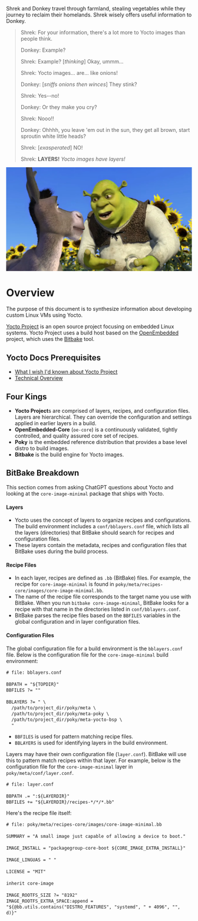 Shrek and Donkey travel through farmland, stealing vegetables while they journey to reclaim their homelands. Shrek wisely offers useful information to Donkey.

> Shrek: For your information, there's a lot more to Yocto images than people think.
>
> Donkey: Example?
>
> Shrek: Example? \[*thinking*\] Okay, ummm...
>
> Shrek: Yocto images... are... like onions!
>
> Donkey: \[*sniffs onions then winces*\] They stink?
>
> Shrek: Yes--no!
>
> Donkey: Or they make you cry?
>
> Shrek: Nooo!!
>
> Donkey: Ohhhh, you leave 'em out in the sun, they get all brown, start sproutin white little heads?
>
> Shrek: \[*exasperated*\] NO!
>
> Shrek: **LAYERS!** *Yocto images have layers!*

![shrek and donkey discuss layers](./img/layers.png "Shrek and Donkey look at an onion, which represents a Yocto image")

# Overview
The purpose of this document is to synthesize information about developing custom Linux VMs using Yocto.

[Yocto Project](https://docs.yoctoproject.org/) is an open source project focusing on embedded Linux systems. Yocto Project uses a build host based on the [OpenEmbedded](https://www.openembedded.org/wiki/Main_Page) project, which uses the [Bitbake](https://docs.yoctoproject.org/bitbake/bitbake-user-manual/bitbake-user-manual-intro.html) tool.


## Yocto Docs Prerequisites
- [What I wish I'd known about Yocto Project](https://docs.yoctoproject.org/what-i-wish-id-known.html)
- [Technical Overview](https://www.yoctoproject.org/development/technical-overview/)

## Four Kings
- **Yocto Project**s are comprised of layers, recipes, and configuration files. Layers are hierarchical. They can override the configuration and settings applied in earlier layers in a build.
- **OpenEmbedded-Core** (`oe-core`) is a continuously validated, tightly controlled, and quality assured core set of recipes.
- **Poky** is the embedded reference distribution that provides a base level distro to build images.
- **Bitbake** is the build engine for Yocto images.

## BitBake Breakdown
This section comes from asking ChatGPT questions about Yocto and looking at the `core-image-minimal` package that ships with Yocto.

#### Layers
- Yocto uses the concept of layers to organize recipes and configurations. The build environment includes a `conf/bblayers.conf` file, which lists all the layers (directories) that BitBake should search for recipes and configuration files.
- These layers contain the metadata, recipes and configuration files that BitBake uses during the build process.

#### Recipe Files
- In each layer, recipes are defined as `.bb` (BitBake) files. For example, the recipe for `core-image-minimal` is found in `poky/meta/recipes-core/images/core-image-minimal.bb`.
- The name of the recipe file corresponds to the target name you use with BitBake. When you run `bitbake core-image-minimal`, BitBake looks for a recipe with that name in the directories listed in `conf/bblayers.conf`.
- BitBake parses the recipe files based on the `BBFILES` variables in the global configuration and in layer configuration files.

#### Configuration Files
The global configuration file for a build environment is the `bblayers.conf` file. Below is the configuration file for the `core-image-minimal` build environment:
```
# file: bblayers.conf

BBPATH = "${TOPDIR}"
BBFILES ?= ""

BBLAYERS ?= " \
  /path/to/project_dir/poky/meta \
  /path/to/project_dir/poky/meta-poky \
  /path/to/project_dir/poky/meta-yocto-bsp \
  "
```
- `BBFILES` is used for pattern matching recipe files.
- `BBLAYERS` is used for identifying layers in the build environment.

Layers may have their own configuration file (`layer.conf`). BitBake will use this to pattern match recipes within that layer. For example, below is the configuration file for the `core-image-minimal` layer in `poky/meta/conf/layer.conf`.
```
# file: layer.conf

BBPATH .= ":${LAYERDIR}"
BBFILES += "${LAYERDIR}/recipes-*/*/*.bb"
```

Here's the recipe file itself:
```bb
# file: poky/meta/recipes-core/images/core-image-minimal.bb

SUMMARY = "A small image just capable of allowing a device to boot."

IMAGE_INSTALL = "packagegroup-core-boot ${CORE_IMAGE_EXTRA_INSTALL}"

IMAGE_LINGUAS = " "

LICENSE = "MIT"

inherit core-image

IMAGE_ROOTFS_SIZE ?= "8192"
IMAGE_ROOTFS_EXTRA_SPACE:append = "${@bb.utils.contains("DISTRO_FEATURES", "systemd", " + 4096", "", d)}"
```
